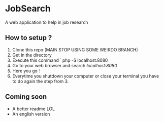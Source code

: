 # JobSearch
A web application to help in job research

## How to setup ?

1. Clone this repo (MAIN STOP USING SOME WEIRDO BRANCH)
2. Get in the directory
3. Execute this command
` php -S localhost:8080
4. Go to your web browser and search *localhost:8080*
5. Here you go !
6. Everytime you shutdown your computer or close your terminal you have to do again the step from 3.


## Coming soon

- A better readme LOL
- An english version
